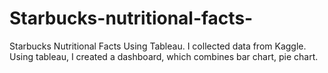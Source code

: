 # Starbucks-nutritional-facts-
Starbucks Nutritional Facts Using Tableau. I collected data from Kaggle. Using tableau, I created a dashboard, which combines bar chart, pie chart.
